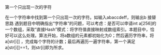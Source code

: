 第一个只出现一次的字符

在一个字符串中找到第一个只出现一次的字符。如输入abaccdeff，则输出b
接替思路
遇到题目中明确指出“字符串”的问题，可以考虑：是否可以申请int a[256]的一个数组，采取“直接Hash”模式：将字符值直接映射成数组索引。本题目中，恰好可以这么处理。算法开始，将a数组的元素都初始化为0；然后遍历字符串，将a[str[i]] ，完成每个字符的计数；最后再遍历一遍字符串，第一个满足a[str[i]]==1，则str[i]即为所求。

